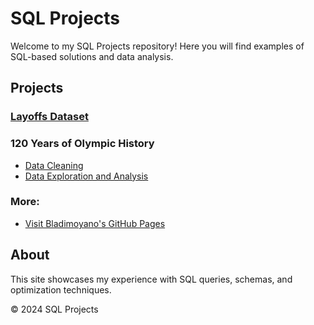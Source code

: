 # SQL Projects
Welcome to my SQL Projects repository! Here you will find examples of SQL-based solutions and data analysis.

## Projects
### [Layoffs Dataset](./assets/docs/Layoff_Data.md)

### 120 Years of Olympic History
- [Data Cleaning](./Data_Cleaning_Layoffs.md)
- [Data Exploration and Analysis](./Data_Exploration_Layoffs.md)


### More:
- [Visit Bladimoyano's GitHub Pages](https://bladimoyano.github.io/)


## About
This site showcases my experience with SQL queries, schemas, and optimization techniques.

© 2024 SQL Projects
